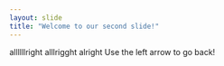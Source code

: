 ```yaml
---
layout: slide
title: "Welcome to our second slide!"
---
```

allllllright alllrigght alright
Use the left arrow to go back!
